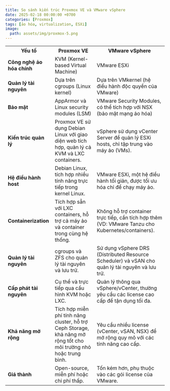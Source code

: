 ```yaml
---
title: So sánh kiến trúc Proxmox VE và VMware vSphere 
date: 2025-02-18 00:00:00 +0700
categories: [Proxmox]
tags: [ảo hóa, virtualization, ESXi]   
image:
  path: assets/img/proxmox-5.png 
---
```


<table>
  <tr>
    <th>Yếu tố</th>
    <th>Proxmox VE</th>
    <th>VMware vSphere</th>
  </tr>
  <tr>
    <td><strong>Công nghệ ảo hóa chính</strong></td>
    <td>KVM (Kernel-based Virtual Machine)</td>
    <td>VMware ESXi</td>
  </tr>
  <tr>
    <td><strong>Quản lý tài nguyên</strong></td>
    <td>Dựa trên cgroups (Linux kernel)</td>
    <td>Dựa trên VMkernel (hệ điều hành độc quyền của VMware)</td>
  </tr>
  <tr>
    <td><strong>Bảo mật</strong></td>
    <td>AppArmor và Linux security modules (LSM)</td>
    <td>VMware Security Modules, có thể tích hợp với NSX (bảo mật mạng ảo hóa)</td>
  </tr>
  <tr>
    <td><strong>Kiến trúc quản lý</strong></td>
    <td>Proxmox VE sử dụng Debian Linux với giao diện web tích hợp, quản lý cả KVM và LXC containers.</td>
    <td>vSphere sử dụng vCenter Server để quản lý ESXi hosts, chỉ tập trung vào máy ảo (VMs).</td>
  </tr>
  <tr>
    <td><strong>Hệ điều hành host</strong></td>
    <td>Debian Linux, tích hợp nhiều tính năng trực tiếp trong kernel Linux.</td>
    <td>VMware ESXi, một hệ điều hành tối giản, được tối ưu hóa chỉ để chạy máy ảo.</td>
  </tr>
  <tr>
    <td><strong>Containerization</strong></td>
    <td>Tích hợp sẵn với LXC containers, hỗ trợ cả máy ảo và container trong cùng hệ thống.</td>
    <td>Không hỗ trợ container trực tiếp, cần tích hợp thêm (VD: VMware Tanzu cho Kubernetes/containers).</td>
  </tr>
  <tr>
    <td><strong>Quản lý tài nguyên</strong></td>
    <td>cgroups và ZFS cho quản lý tài nguyên và lưu trữ.</td>
    <td>Sử dụng vSphere DRS (Distributed Resource Scheduler) và vSAN cho quản lý tài nguyên và lưu trữ.</td>
  </tr>
  <tr>
    <td><strong>Cấp phát tài nguyên</strong></td>
    <td>Cụ thể và trực tiếp qua cấu hình KVM hoặc LXC.</td>
    <td>Quản lý thông qua vSphere/vCenter, thường yêu cầu các license cao cấp để tận dụng tối đa.</td>
  </tr>
  <tr>
    <td><strong>Khả năng mở rộng</strong></td>
    <td>Tích hợp miễn phí tính năng cluster, hỗ trợ Ceph Storage, khả năng mở rộng tốt cho môi trường nhỏ hoặc trung bình.</td>
    <td>Yêu cầu nhiều license (vCenter, vSAN, NSX) để mở rộng quy mô với các tính năng cao cấp.</td>
  </tr>
  <tr>
    <td><strong>Giá thành</strong></td>
    <td>Open-source, miễn phí hoặc chi phí thấp.</td>
    <td>Tốn kém hơn, phụ thuộc vào các gói license của VMware.</td>
  </tr>
</table>
